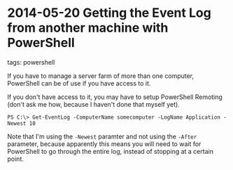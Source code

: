 # 2014-05-20 Getting the Event Log from another machine with PowerShell

tags: powershell

If you have to manage a server farm of more than one computer, PowerShell can be of use if you have access to it.

If you don't have access to it, you may have to setup PowerShell Remoting (don't ask me how, because I haven't done that myself yet).


```shell
PS C:\> Get-EventLog -ComputerName somecomputer -LogName Application -Newest 10
```

Note that I'm using the `-Newest` paramter and not using the `-After` parameter, because apparently this means you will need to wait for PowerShell to go through the entire log, instead of stopping at a certain point.

